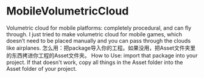 # MobileVolumetricCloud
Volumetric cloud for mobile platforms: completely procedural, and can fly through.
I just tried to make volumetric cloud for mobile games, which doesn’t need to be placed manually and you can pass through the clouds like airplanes.
怎么用：把package导入你的工程。如果没用，把Asset文件夹里的东西拷进你工程的Asset文件夹。
How to Use: import that package into your project. If that doesn't work, copy all things in the Asset folder into the Asset folder of your project.
